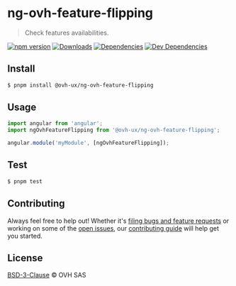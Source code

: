 # ng-ovh-feature-flipping

> Check features availabilities.

[![npm version](https://badgen.net/npm/v/@ovh-ux/ng-ovh-feature-flipping)](https://www.npmjs.com/package/@ovh-ux/ng-ovh-feature-flipping) [![Downloads](https://badgen.net/npm/dt/@ovh-ux/ng-ovh-feature-flipping)](https://npmjs.com/package/@ovh-ux/ng-ovh-feature-flipping) [![Dependencies](https://badgen.net/david/dep/ovh/manager/packages/components/ng-ovh-feature-flipping)](https://npmjs.com/package/@ovh-ux/ng-ovh-feature-flipping?activeTab=dependencies) [![Dev Dependencies](https://badgen.net/david/dev/ovh/manager/packages/components/ng-ovh-feature-flipping)](https://npmjs.com/package/@ovh-ux/ng-ovh-feature-flipping?activeTab=dependencies)

## Install

```sh
$ pnpm install @ovh-ux/ng-ovh-feature-flipping
```

## Usage

```js
import angular from 'angular';
import ngOvhFeatureFlipping from '@ovh-ux/ng-ovh-feature-flipping';

angular.module('myModule', [ngOvhFeatureFlipping]);
```

## Test

```sh
$ pnpm test
```

## Contributing

Always feel free to help out! Whether it's [filing bugs and feature requests](https://github.com/ovh/manager/issues/new) or working on some of the [open issues](https://github.com/ovh/manager/issues), our [contributing guide](https://github.com/ovh/manager/blob/master/CONTRIBUTING.md) will help get you started.

## License

[BSD-3-Clause](LICENSE) © OVH SAS
